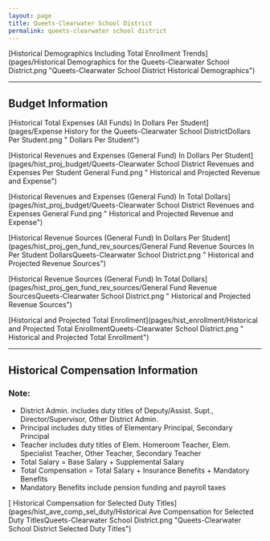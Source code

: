 ```yaml
---
layout: page
title: Queets-Clearwater School District
permalink: queets-clearwater school district
---
```



[Historical Demographics Including Total Enrollment Trends](pages/Historical Demographics for the Queets-Clearwater School District.png "Queets-Clearwater School District Historical Demographics")

___

## Budget Information

[Historical Total Expenses (All Funds) In Dollars Per Student](pages/Expense History for the Queets-Clearwater School DistrictDollars Per Student.png " Dollars Per Student")

[Historical Revenues and Expenses (General Fund) In Dollars Per Student](pages/hist_proj_budget/Queets-Clearwater School District Revenues and Expenses Per Student General Fund.png " Historical and Projected Revenue and Expense")

[Historical Revenues and Expenses (General Fund) In Total Dollars](pages/hist_proj_budget/Queets-Clearwater School District Revenues and Expenses General Fund.png " Historical and Projected Revenue and Expense")

[Historical Revenue Sources (General Fund) In Dollars Per Student](pages/hist_proj_gen_fund_rev_sources/General Fund Revenue Sources In Per Student DollarsQueets-Clearwater School District.png " Historical and Projected Revenue Sources")

[Historical Revenue Sources (General Fund) In Total Dollars](pages/hist_proj_gen_fund_rev_sources/General Fund Revenue SourcesQueets-Clearwater School District.png " Historical and Projected Revenue Sources")

[Historical and Projected Total Enrollment](pages/hist_enrollment/Historical and Projected Total EnrollmentQueets-Clearwater School District.png " Historical and Projected Total Enrollment")


___

## Historical Compensation Information
### Note:
- District Admin. includes duty titles of Deputy/Assist. Supt., Director/Supervisor, Other District Admin.
- Principal includes duty titles of Elementary Principal, Secondary Principal
- Teacher includes duty titles of Elem. Homeroom Teacher, Elem. Specialist Teacher, Other Teacher, Secondary Teacher
- Total Salary = Base Salary + Supplemental Salary
- Total Compensation = Total Salary + Insurance Benefits + Mandatory Benefits
- Mandatory Benefits include pension funding and payroll taxes

[ Historical Compensation for Selected Duty Titles](pages/hist_ave_comp_sel_duty/Historical Ave Compensation for Selected Duty TitlesQueets-Clearwater School District.png "Queets-Clearwater School District Selected Duty Titles")

